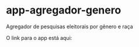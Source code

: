 # app-agregador-genero

Agregador de pesquisas eleitorais por gênero e raça

O link para o app está aqui: 
